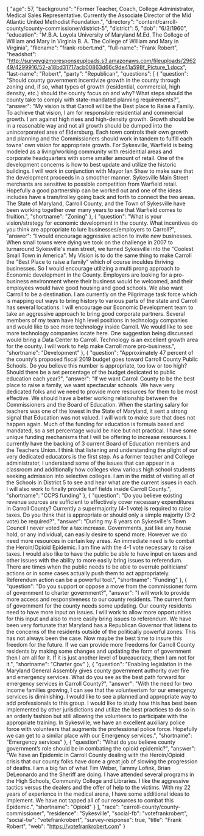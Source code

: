 {
  "age": 57,
  "background": "Former Teacher, Coach, College Administrator, Medical Sales Representative. Currently the Associate Director of the Mid Atlantic United Methodist Foundation.",
  "directory": "content/carroll-county/county-commissioner/district-5",
  "district": 5,
  "dob": "6/3/1960",
  "education": "M.B.A. Loyola University of Maryland M.Ed.  The College of William and Mary in Virginia B. A.  The College of William and Mary in Virginia",
  "filename": "frank-robert.md",
  "full-name": "Frank Robert",
  "headshot": "http://surveygizmoresponseuploads.s3.amazonaws.com/fileuploads/296249/4299916/52-a18bd31717acb00863d66c9de41a598f_Picture_1.docx",
  "last-name": "Robert",
  "party": "Republican",
  "questions": [
    {
      "question": "Should county government incentivize growth in the county through zoning and, if so, what types of growth (residential, commercial, high density, etc.) should the county focus on and why? What steps should the county take to comply with state-mandated planning requirements?",
      "answer": "My vision is that Carroll will be the Best place to Raise a Family. To achieve that vision, I am for responsible residential and commercial growth. I am against high rises and high-density growth.  Growth should be in a reasonable way and not all growth should be dumped into the unincorporated area of Eldersburg. Each town controls their own growth and planning and the Commissioners should work  in tandem to fulfill each towns' own vision for appropriate growth. For Sykesville, Warfield is being modeled as a living/working community with residential areas and corporate headquarters with some smaller amount of retail. One of the development concerns is how to best update and utilize the historic buildings. I will work in conjunction with Mayor Ian Shaw to make sure that the development proceeds in a smoother manner. Sykesville Main Street merchants are sensitive to possible competition from Warfield retail. Hopefully a good partnership can be worked out and one of the ideas includes have a tram/trolley going back and forth to connect the two areas. The State of Maryland, Carroll County, and the Town of Sykesville have been working together over many years to see that Warfield comes to fruition.",
      "shortname": "Zoning"
    },
    {
      "question": "What is your vision/strategy for economic development in the county. What incentives do you think are appropriate to lure businesses/employers to Carroll?",
      "answer": "I would encourage aggressive action to invite new businesses. When small towns were dying we took on the challenge in 2007 to turnaround Sykesville's main street, we turned Sykesville into the \"Coolest Small Town in America\". My Vision is to do the same thing to make Carroll the \"Best Place to raise a family\" which of course inculdes thriving businesses. So I would encourage utilizing a multi prong  approach to Economic development in the County.  Employers are looking for a pro-business environment where their business would be welcomed, and their employees would have good housing and good schools.  We also want Carroll to be a destination.  I am currently on the Pilgrimage task force which is mapping out ways to bring history to various parts of the state and Carroll has several locations. I will encourage our Economic Development team to take an aggressive approach to bring good corporate partners.  Several members of my team have high level positions in technology companies and would like to see more technology inside Carroll. We would like to see more technology companies locate here. One suggestion being discussed would bring a Data Center to Carroll.  Technology is an excellent growth area for the county. I will work to help make Carroll more pro-business.",
      "shortname": "Development"
    },
    {
      "question": "Approximately 47 percent of the county’s proposed fiscal 2019 budget goes toward Carroll County Public Schools. Do you believe this number is appropriate, too low or too high? Should there be a set percentage of the budget dedicated to public education each year?",
      "answer": "If we want Carroll County to be the best place to raise a family, we want spectacular schools. We have very dedicated folks and we need to provide more resources for them to be most effective. We should have a better working relationship between the Commissioners and the Board of Education. When the starting salary for teachers was one of the lowest in the State of Maryland, it sent a strong signal that Education was not valued. I will work to make sure that does not happen again.  Much of the funding for education is formula based and mandated, so a set percentage would be nice but not practical. I have some unique funding mechanisms that I will be offering to increase resources. I currently have the backing of 3 current Board of Education members and the Teachers Union. I think that listening and understanding the plight of our very dedicated educators is the first step. As a former teacher and College administrator, I understand some of the issues that can appear in a classroom and additionally how colleges view various high school students seeking admission into selective colleges.  I am in the midst of visiting all of the Schools in District 5 to see and hear what are the current issues in each. I will also work to finally provide turf fields inside Carroll County.",
      "shortname": "CCPS funding"
    },
    {
      "question": "Do you believe existing revenue sources are sufficient to effectively cover necessary expenditures in Carroll County? Currently a supermajority (4-1 vote) is required to raise taxes. Do you think that is appropriate or should only a simple majority (3-2 vote) be required?",
      "answer": "During my 8 years on Sykesville's Town Council I never voted for a tax increase. Governments, just like any house hold, or any individual, can easily desire to spend more. However we do need more resources in certain key areas. An immediate need is to combat the Heroin/Opioid Epidemic.  I am fine with the 4-1 vote necessary to raise taxes. I would also like to have the public be able to have input on taxes and other issues with the ability to more easily bring issues to referendum. There are times when the public needs to be able to overrule politicians' actions or in some cases actually push them to act appropriately. Referendum action can be a powerful tool.",
      "shortname": "Funding"
    },
    {
      "question": "Do you support or oppose a move from the commissioner form of government to charter government?",
      "answer": "I will work to provide more access and responsiveness to our county residents. The current form of government for the county needs some updating. Our county residents need to have more input on issues. I will work to allow more opportunities for this input and also to more easily bring issues to referendum.  We have been very fortunate that Maryland has a Republican Governor that listens to the concerns of the residents outside of the politically powerful zones. This has not always been the case. Now maybe the best time to insure this freedom for the future. If we can provide more freedoms for Carroll County residents by making some changes and updating the form of government then I am all for it. If it is just another level of bureaucracy, then I am not for it.",
      "shortname": "Charter gov"
    },
    {
      "question": "Enabling legislation in the Maryland General Assembly gives county government authority over fire and emergency services. What do you see as the best path forward for emergency services in Carroll County?",
      "answer": "With the need for two income families growing, I can see that the volunteerism for our emergency services is diminishing. I would like to see a planned and appropriate way to add professionals to this group. I would like to study how this has best been implemented by other jurisdictions and utilize the best practices to do so in an orderly fashion but still allowing the volunteers to participate with the appropriate training. In Sykesville, we have an excellent auxiliary police force with volunteers that augments the professional police force. Hopefully we can get to a similar place with our Emergency services.",
      "shortname": "Emergency services"
    },
    {
      "question": "What do you believe county government’s role should be in combating the opioid epidemic?",
      "answer": "We have an Epidemic in Carroll County dealing with the Heroin/Opioid crisis that our county folks have done a great job of slowing the progression of deaths. I am a big fan of what Tim Weber, Tammy Lofink, Brian DeLeonardo and the Sheriff are doing.  I have attended several programs in the High Schools, Community College and Libraries. I like the aggressive tactics versus the dealers and the offer of help to the victims. With my 22 years of experience in the medical arena, I have some additional ideas to implement.  We have not tapped all of our resources to combat this Epidemic.",
      "shortname": "Opioid"
    }
  ],
  "race": "carroll-county/county-commissioner",
  "residence": "Sykesville",
  "social-fb": "votefrankrobert",
  "social-tw": "votefrankrobert",
  "survey-response": true,
  "title": "Frank Robert",
  "web": "https://votefrankrobert.com"
}
